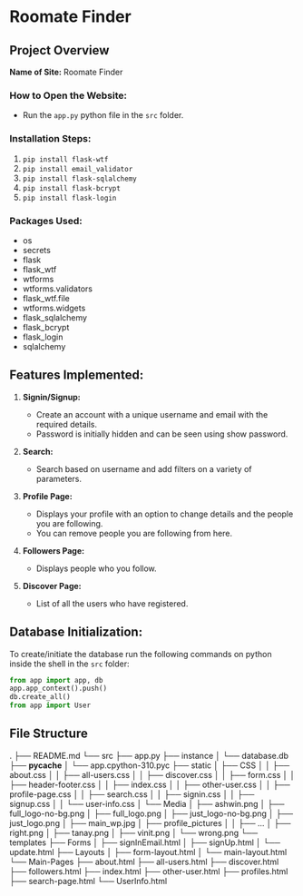 # Roomate Finder

## Project Overview

**Name of Site:** Roomate Finder

### How to Open the Website:
- Run the `app.py` python file in the `src` folder.

### Installation Steps:
1. `pip install flask-wtf`
2. `pip install email_validator`
3. `pip install flask-sqlalchemy`
4. `pip install flask-bcrypt`
5. `pip install flask-login`

### Packages Used:
- os
- secrets
- flask
- flask_wtf
- wtforms
- wtforms.validators
- flask_wtf.file
- wtforms.widgets
- flask_sqlalchemy
- flask_bcrypt
- flask_login
- sqlalchemy

## Features Implemented:

1. **Signin/Signup:**
   - Create an account with a unique username and email with the required details.
   - Password is initially hidden and can be seen using show password.

2. **Search:**
   - Search based on username and add filters on a variety of parameters.

3. **Profile Page:**
   - Displays your profile with an option to change details and the people you are following.
   - You can remove people you are following from here.

4. **Followers Page:**
   - Displays people who you follow.

5. **Discover Page:**
   - List of all the users who have registered.

## Database Initialization:

To create/initiate the database run the following commands on python inside the shell in the `src` folder:
```python
from app import app, db
app.app_context().push()
db.create_all()
from app import User
```

## File Structure

.
├── README.md
└── src
    ├── app.py
    ├── instance
    │   └── database.db
    ├── __pycache__
    │   └── app.cpython-310.pyc
    ├── static
    │   ├── CSS
    │   │   ├── about.css
    │   │   ├── all-users.css
    │   │   ├── discover.css
    │   │   ├── form.css
    │   │   ├── header-footer.css
    │   │   ├── index.css
    │   │   ├── other-user.css
    │   │   ├── profile-page.css
    │   │   ├── search.css
    │   │   ├── signin.css
    │   │   ├── signup.css
    │   │   └── user-info.css
    │   └── Media
    │       ├── ashwin.png
    │       ├── full_logo-no-bg.png
    │       ├── full_logo.png
    │       ├── just_logo-no-bg.png
    │       ├── just_logo.png
    │       ├── main_wp.jpg
    │       ├── profile_pictures
    │       │   ├── ...
    │       ├── right.png
    │       ├── tanay.png
    │       ├── vinit.png
    │       └── wrong.png
    └── templates
        ├── Forms
        │   ├── signInEmail.html
        │   ├── signUp.html
        │   └── update.html
        ├── Layouts
        │   ├── form-layout.html
        │   └── main-layout.html
        └── Main-Pages
            ├── about.html
            ├── all-users.html
            ├── discover.html
            ├── followers.html
            ├── index.html
            ├── other-user.html
            ├── profiles.html
            ├── search-page.html
            └── UserInfo.html